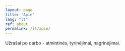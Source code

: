 ```yaml
---
layout: page
title: "Apie"
lang: "lt"
ref: about
permalink: /lt/apie/
---
```


Užrašai po darbo - atmintinės, tyrinėjimai, nagrinėjimai.
